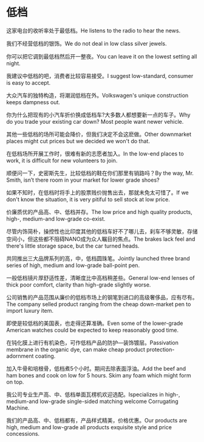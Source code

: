 # 低档

<p><span class="chinese">这家电台的收听率处于最低档。</span><span class="english">He listens to the radio to hear the news.</span></p>

<p><span class="chinese">我们不经营低档的银饰。</span><span class="english">We do not deal in low class silver jewels.</span></p>

<p><span class="chinese">你可以把它调到最低档然后开一整夜。</span><span class="english">You can leave it on the lowest setting all night.</span></p>

<p><span class="chinese">我建议中低档的吧，消费者比较容易接受。</span><span class="english">I suggest low-standard, consumer is easy to accept.</span></p>

<p><span class="chinese">大众汽车的独特构造，将潮润低档在外。</span><span class="english">Volkswagen's unique construction keeps dampness out.</span></p>

<p><span class="chinese">你为什么把现有的小汽车折价换成低档车?大多数人都想要新一点的车子。</span><span class="english">Why do you trade your existing car down? Most people want newer vehicle.</span></p>

<p><span class="chinese">其他一些低档的场所可能会降价，但我们决定不会这麽做。</span><span class="english">Other downmarket places might cut prices but we decided we won't do that.</span></p>

<p><span class="chinese">在低档场所开展工作时，很难有新的志愿者加入。</span><span class="english">In the low-end places to work, it is difficult for new volunteers to join.</span></p>

<p><span class="chinese">顺便问一下，史密斯先生，比较低档的鞋在你们那里有销路吗？</span><span class="english">By the way, Mr. Smith, isn’t there room in your market for lower grade shoes?</span></p>

<p><span class="chinese">如果不知时，在低档时将手上的股票贱价抛售出去，那就未免太可惜了。</span><span class="english">If we don't know the situation, it is very pitiful to sell stock at low price.</span></p>

<p><span class="chinese">价廉质优的产品高、中、低档并存。</span><span class="english">The low price and high quality products, high-, medium-and low-grade co-exist.</span></p>

<p><span class="chinese">尽管内饰简朴，操控性也比印度其他的低档车好不了哪儿去，刹车不够灵敏，存储空间小，但这些都不阻碍NANO成为众人瞩目的焦点。</span><span class="english">The brakes lack feel and there's little storage space, but the car turned heads.</span></p>

<p><span class="chinese">共同推出三大品牌系列的高，中，低档圆珠笔。</span><span class="english">Jointly launched three brand series of high, medium and low-grade ball-point pen.</span></p>

<p><span class="chinese">一般低档镜片厚舒适性差，清晰度比中高档稍差些。</span><span class="english">General low-end lenses of thick poor comfort, clarity than high-grade slightly worse.</span></p>

<p><span class="chinese">公司销售的产品范围从廉价的低档市场上的钢笔到进口的高级奢侈品，应有尽有。</span><span class="english">The company selled product ranging from the cheap down-market pen to import luxury item.</span></p>

<p><span class="chinese">即使是较低档的美国表，也走得还算准确。</span><span class="english">Even some of the lower-grade American watches could be expected to keep reasonably good time.</span></p>

<p><span class="chinese">在钝化膜上进行有机染色，可作低档产品的防护—装饰镀层。</span><span class="english">Passivation membrane in the organic dye, can make cheap product protection-adornment coating.</span></p>

<p><span class="chinese">加入牛骨和培根骨，低档煮5个小时。期间去除表面浮油。</span><span class="english">Add the beef and ham bones and cook on low for 5 hours. Skim any foam which might form on top.</span></p>

<p><span class="chinese">我公司专业生产高、中、低档单面瓦楞机欢迎选配。</span><span class="english">Ispecializes in high-, medium-and low-grade single-sided matching welcome Corrugating Machine.</span></p>

<p><span class="chinese">我们的产品高、中、低档都有，产品样式精美，价格优惠。</span><span class="english">Our products are high, medium and low-grade all products exquisite style and price concessions.</span></p>

